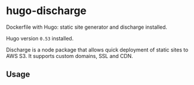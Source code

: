 # hugo-discharge

Dockerfile with Hugo: static site generator and discharge installed.

Hugo version `0.53` installed.

Discharge is a node package that allows quick deployment of static sites to AWS S3. It supports custom domains, SSL and CDN.

## Usage


